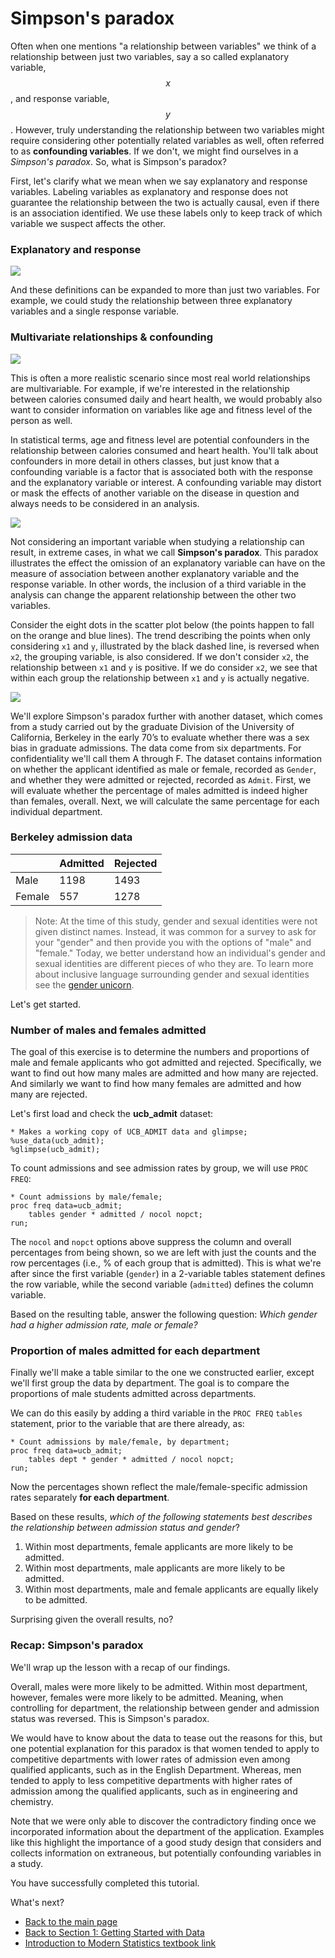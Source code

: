 # Simpson's paradox

Often when one mentions "a relationship between variables" we think of a relationship between just two variables, say a so called explanatory variable, $$x$$, and response variable, $$y$$. However, truly understanding the relationship between two variables might require considering other potentially related variables as well, often referred to as **confounding variables**. If we don't, we might find ourselves in a *Simpson's paradox*. So, what is Simpson's paradox?

First, let's clarify what we mean when we say explanatory and response variables. Labeling variables as explanatory and response does not guarantee the relationship between the two is actually causal, even if there is an association identified. We use these labels only to keep track of which variable we suspect affects the other.

### Explanatory and response

![](images/explanatory-single.png)

And these definitions can be expanded to more than just two variables. For example, we could study the relationship between three explanatory variables and a single response variable.

### Multivariate relationships & confounding

![](images/explanatory-multivariate.png)

This is often a more realistic scenario since most real world relationships are multivariable. For example, if we're interested in the relationship between calories consumed daily and heart health, we would probably also want to consider information on variables like age and fitness level of the person as well.

In statistical terms, age and fitness level are potential confounders in the relationship between calories consumed and heart health. You'll talk about confounders in more detail in others classes, but just know that a confounding variable is a factor that is associated both with the response and the explanatory variable or interest. A confounding variable may distort or mask the effects of another variable on the disease in question and always needs to be considered in an analysis.

![](images/explanatory-multivariate-example.png)

Not considering an important variable when studying a relationship can result, in extreme cases, in what we call **Simpson's paradox**. This paradox illustrates the effect the omission of an explanatory variable can have on the measure of association between another explanatory variable and the response variable. In other words, the inclusion of a third variable in the analysis can change the apparent relationship between the other two variables. 

Consider the eight dots in the scatter plot below (the points happen to fall on the orange and blue lines). The trend describing the points when only considering `x1` and `y`, illustrated by the black dashed line, is reversed when `x2`, the grouping variable, is also considered. If we don't consider `x2`, the relationship between `x1` and `y` is positive. If we do consider `x2`, we see that within each group the relationship between `x1` and `y` is actually negative.

![](images/simpson-paradox-plot.png)

We'll explore Simpson's paradox further with another dataset, which comes from a study carried out by the graduate Division of the University of California, Berkeley in the early 70’s to evaluate whether there was a sex bias in graduate admissions. The data come from six departments. For confidentiality we'll call them A through F. The dataset contains information on whether the applicant identified as male or female, recorded as `Gender`, and whether they were admitted or rejected, recorded as `Admit`. First, we will evaluate whether the percentage of males admitted is indeed higher than females, overall. Next, we will calculate the same percentage for each individual department.

### Berkeley admission data

|        | Admitted | Rejected |
| ------ | -------- | -------- |
| Male   | 1198     | 1493     |
| Female | 557      | 1278     |

> Note: At the time of this study, gender and sexual identities were not given distinct names. Instead, it
> was common for a survey to ask for your "gender" and then provide you with the options of "male" and "female." Today, we better understand how an individual's gender and sexual identities are different pieces of who they are. To learn more about inclusive language surrounding gender and sexual identities see the [gender unicorn](https://transstudent.org/gender/). 

Let's get started.

### Number of males and females admitted

The goal of this exercise is to determine the numbers and proportions of male and female applicants who got admitted and rejected. Specifically, we want to find out how many males are admitted and how many are rejected. And similarly we want to find how many females are admitted and how many are rejected.

Let's first load and check the **ucb_admit** dataset:

```
* Makes a working copy of UCB_ADMIT data and glimpse;
%use_data(ucb_admit);
%glimpse(ucb_admit);
```

To count admissions and see admission rates by group, we will use `PROC FREQ`:

```
* Count admissions by male/female;
proc freq data=ucb_admit;
	tables gender * admitted / nocol nopct;
run;
```

The `nocol` and `nopct` options above suppress the column and overall percentages from being shown, so we are left with just the counts and the row percentages (i.e., % of each group that is admitted). This is what we're after since the first variable (`gender`) in a 2-variable tables statement defines the row variable, while the second variable (`admitted`) defines the column variable.

Based on the resulting table, answer the following question: *Which gender had a higher admission rate, male or female?*

### Proportion of males admitted for each department

Finally we'll make a table similar to the one we constructed earlier, except we'll first group the data by department. The goal is to compare the proportions of male students admitted across departments.

We can do this easily by adding a third variable in the `PROC FREQ` `tables` statement, prior to the variable that are there already, as:

```
* Count admissions by male/female, by department;
proc freq data=ucb_admit;
	tables dept * gender * admitted / nocol nopct;
run;
```

Now the percentages shown reflect the male/female-specific admission rates separately **for each department**.

Based on these results, *which of the following statements best describes the relationship between admission status and gender*?

1. Within most departments, female applicants are more likely to be admitted.
2. Within most departments, male applicants are more likely to be admitted.
3. Within most departments, male and female applicants are equally likely to be admitted.

Surprising given the overall results, no?

### Recap: Simpson's paradox


We'll wrap up the lesson with a recap of our findings.

Overall, males were more likely to be admitted. Within most department, however, females were more likely to be admitted. Meaning, when controlling for department, the relationship between gender and admission status was reversed. This is Simpson's paradox.

We would have to know about the data to tease out the reasons for this, but one potential explanation for this paradox is that women tended to apply to competitive departments with lower rates of admission even among qualified applicants, such as in the English Department. Whereas, men tended to apply to less competitive departments with higher rates of admission among the qualified applicants, such as in engineering and chemistry.

Note that we were only able to discover the contradictory finding once we incorporated information about the department of the application. Examples like this highlight the importance of a good study design that considers and collects information on extraneous, but potentially confounding variables in a study.



You have successfully completed this tutorial.

What's next?

- [Back to the main page](https://bghammill.github.io/)
- [Back to Section 1: Getting Started with Data](https://bghammill.github.io/ims-01-data/)
- [Introduction to Modern Statistics textbook link](http://openintro-ims.netlify.app/)



<!-- MathJax -->

<script src="https://cdn.mathjax.org/mathjax/latest/MathJax.js?config=TeX-AMS-MML_HTMLorMML" type="text/javascript"></script>

